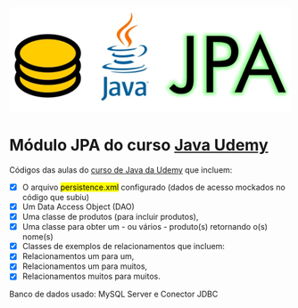 ![](bd-java-jpa.jpg)
#  Módulo JPA do curso [Java Udemy](https://www.udemy.com/course/fundamentos-de-programacao-com-java/)

Códigos das aulas do [curso de Java da Udemy](https://www.udemy.com/course/fundamentos-de-programacao-com-java/) que incluem:
 - [x] O arquivo <mark>persistence.xml</mark> configurado (dados de acesso mockados no código que subiu)
 - [x] Um Data Access Object (DAO)
 - [x] Uma classe de produtos (para incluir produtos),
 - [x] Uma classe para obter um - ou vários - produto(s) retornando o(s) nome(s)
 - [x] Classes de exemplos de relacionamentos que incluem:
 - [x] Relacionamentos um para um,
 - [x] Relacionamentos um para muitos,
 - [x] Relacionamentos muitos para muitos.

 Banco de dados usado: MySQL Server e Conector JDBC  